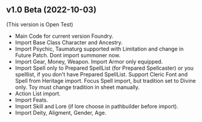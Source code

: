## v1.0 Beta (2022-10-03)

(This version is Open Test)

- Main Code for current version Foundry.
- Import Base Class Character and Ancestry.
- Import Psychic, Taumaturg supported with Limitation and change in Future Patch. Dont import summoner now.
- Import Gear, Money, Weapon. Import Armor only equipped.
- Import Spell only to Prepared SpellList (for Prepared Spellcaster) or you spelllist, if you don't have Prepared SpellList. Support Cleric Font and Spell from Heritage import. Focus Spell import, but tradition set to Divine only. Toy must change tradition in sheet manually.
- Action List import.
- Import Feats.
- Import Skill and Lore (if lore choose in pathbuilder before import).
- Import Deity, Aligment, Gender, Age.

